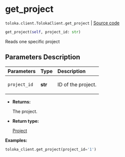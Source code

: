 # get_project
`toloka.client.TolokaClient.get_project` | [Source code](https://github.com/Toloka/toloka-kit/blob/v0.1.24/src/client.py#L44)

```python
get_project(self, project_id: str)
```

Reads one specific project

## Parameters Description

| Parameters | Type | Description |
| :----------| :----| :-----------|
`project_id`|**str**|<p>ID of the project.</p>

* **Returns:**

  The project.

* **Return type:**

  [Project](toloka.client.project.Project.md)

**Examples:**

```python
toloka_client.get_project(project_id='1')
```
